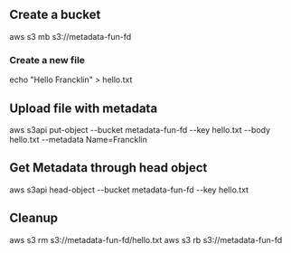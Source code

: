 ## Create a bucket

aws s3 mb s3://metadata-fun-fd

### Create a new file

echo "Hello Francklin" > hello.txt

## Upload file with metadata

aws s3api put-object --bucket  metadata-fun-fd --key hello.txt --body
hello.txt --metadata Name=Francklin

## Get Metadata through head object

aws s3api head-object --bucket  metadata-fun-fd --key hello.txt 

## Cleanup

aws s3 rm  s3://metadata-fun-fd/hello.txt
aws s3 rb  s3://metadata-fun-fd